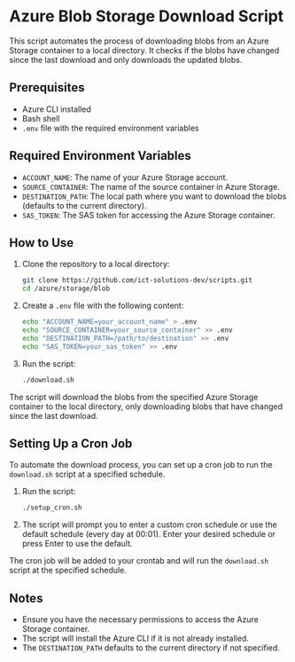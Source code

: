 # Azure Blob Storage Download Script

This script automates the process of downloading blobs from an Azure Storage container to a local directory. It checks if the blobs have changed since the last download and only downloads the updated blobs.

## Prerequisites

- Azure CLI installed
- Bash shell
- `.env` file with the required environment variables

## Required Environment Variables

- `ACCOUNT_NAME`: The name of your Azure Storage account.
- `SOURCE_CONTAINER`: The name of the source container in Azure Storage.
- `DESTINATION_PATH`: The local path where you want to download the blobs (defaults to the current directory).
- `SAS_TOKEN`: The SAS token for accessing the Azure Storage container.

## How to Use

1. Clone the repository to a local directory:
    ```sh
    git clone https://github.com/ict-solutions-dev/scripts.git
    cd /azure/storage/blob
    ```

2. Create a `.env` file with the following content:
    ```sh
    echo "ACCOUNT_NAME=your_account_name" > .env
    echo "SOURCE_CONTAINER=your_source_container" >> .env
    echo "DESTINATION_PATH=/path/to/destination" >> .env
    echo "SAS_TOKEN=your_sas_token" >> .env
    ```

3. Run the script:
    ```sh
    ./download.sh
    ```

The script will download the blobs from the specified Azure Storage container to the local directory, only downloading blobs that have changed since the last download.

## Setting Up a Cron Job

To automate the download process, you can set up a cron job to run the `download.sh` script at a specified schedule.

1. Run the script:
    ```sh
    ./setup_cron.sh
    ```

2. The script will prompt you to enter a custom cron schedule or use the default schedule (every day at 00:01). Enter your desired schedule or press Enter to use the default.

The cron job will be added to your crontab and will run the `download.sh` script at the specified schedule.

## Notes

- Ensure you have the necessary permissions to access the Azure Storage container.
- The script will install the Azure CLI if it is not already installed.
- The `DESTINATION_PATH` defaults to the current directory if not specified.
